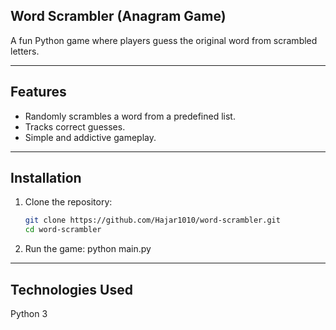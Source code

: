 ## Word Scrambler (Anagram  Game)

A fun Python game where players guess the original word from scrambled letters.

---
## Features
- Randomly scrambles a word from a predefined list.
- Tracks correct guesses.
- Simple and addictive gameplay.
---
## Installation
1. Clone the repository:
   ```bash
   git clone https://github.com/Hajar1010/word-scrambler.git
   cd word-scrambler
2. Run the game:
    python main.py
---

## Technologies Used
Python 3
   
